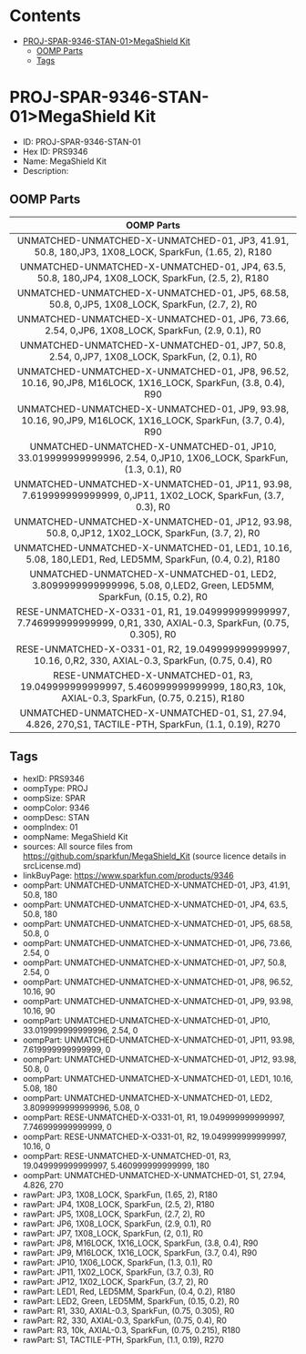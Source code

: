 



Contents
========

* [PROJ-SPAR-9346-STAN-01>MegaShield Kit](#proj-spar-9346-stan-01megashield-kit)
	* [OOMP Parts](#oomp-parts)
	* [Tags](#tags)

# PROJ-SPAR-9346-STAN-01>MegaShield Kit

- ID: PROJ-SPAR-9346-STAN-01
- Hex ID: PRS9346
- Name: MegaShield Kit
- Description: 

## OOMP Parts
  

|OOMP Parts|
| :---: |
|UNMATCHED-UNMATCHED-X-UNMATCHED-01, JP3, 41.91, 50.8, 180,JP3, 1X08_LOCK, SparkFun, (1.65, 2), R180|
|UNMATCHED-UNMATCHED-X-UNMATCHED-01, JP4, 63.5, 50.8, 180,JP4, 1X08_LOCK, SparkFun, (2.5, 2), R180|
|UNMATCHED-UNMATCHED-X-UNMATCHED-01, JP5, 68.58, 50.8, 0,JP5, 1X08_LOCK, SparkFun, (2.7, 2), R0|
|UNMATCHED-UNMATCHED-X-UNMATCHED-01, JP6, 73.66, 2.54, 0,JP6, 1X08_LOCK, SparkFun, (2.9, 0.1), R0|
|UNMATCHED-UNMATCHED-X-UNMATCHED-01, JP7, 50.8, 2.54, 0,JP7, 1X08_LOCK, SparkFun, (2, 0.1), R0|
|UNMATCHED-UNMATCHED-X-UNMATCHED-01, JP8, 96.52, 10.16, 90,JP8, M16LOCK, 1X16_LOCK, SparkFun, (3.8, 0.4), R90|
|UNMATCHED-UNMATCHED-X-UNMATCHED-01, JP9, 93.98, 10.16, 90,JP9, M16LOCK, 1X16_LOCK, SparkFun, (3.7, 0.4), R90|
|UNMATCHED-UNMATCHED-X-UNMATCHED-01, JP10, 33.019999999999996, 2.54, 0,JP10, 1X06_LOCK, SparkFun, (1.3, 0.1), R0|
|UNMATCHED-UNMATCHED-X-UNMATCHED-01, JP11, 93.98, 7.619999999999999, 0,JP11, 1X02_LOCK, SparkFun, (3.7, 0.3), R0|
|UNMATCHED-UNMATCHED-X-UNMATCHED-01, JP12, 93.98, 50.8, 0,JP12, 1X02_LOCK, SparkFun, (3.7, 2), R0|
|UNMATCHED-UNMATCHED-X-UNMATCHED-01, LED1, 10.16, 5.08, 180,LED1, Red, LED5MM, SparkFun, (0.4, 0.2), R180|
|UNMATCHED-UNMATCHED-X-UNMATCHED-01, LED2, 3.8099999999999996, 5.08, 0,LED2, Green, LED5MM, SparkFun, (0.15, 0.2), R0|
|RESE-UNMATCHED-X-O331-01, R1, 19.049999999999997, 7.746999999999999, 0,R1, 330, AXIAL-0.3, SparkFun, (0.75, 0.305), R0|
|RESE-UNMATCHED-X-O331-01, R2, 19.049999999999997, 10.16, 0,R2, 330, AXIAL-0.3, SparkFun, (0.75, 0.4), R0|
|RESE-UNMATCHED-X-UNMATCHED-01, R3, 19.049999999999997, 5.460999999999999, 180,R3, 10k, AXIAL-0.3, SparkFun, (0.75, 0.215), R180|
|UNMATCHED-UNMATCHED-X-UNMATCHED-01, S1, 27.94, 4.826, 270,S1, TACTILE-PTH, SparkFun, (1.1, 0.19), R270|

## Tags

- hexID: PRS9346
- oompType: PROJ
- oompSize: SPAR
- oompColor: 9346
- oompDesc: STAN
- oompIndex: 01
- oompName: MegaShield Kit
- sources: All source files from https://github.com/sparkfun/MegaShield_Kit (source licence details in srcLicense.md)
- linkBuyPage: https://www.sparkfun.com/products/9346
- oompPart: UNMATCHED-UNMATCHED-X-UNMATCHED-01, JP3, 41.91, 50.8, 180
- oompPart: UNMATCHED-UNMATCHED-X-UNMATCHED-01, JP4, 63.5, 50.8, 180
- oompPart: UNMATCHED-UNMATCHED-X-UNMATCHED-01, JP5, 68.58, 50.8, 0
- oompPart: UNMATCHED-UNMATCHED-X-UNMATCHED-01, JP6, 73.66, 2.54, 0
- oompPart: UNMATCHED-UNMATCHED-X-UNMATCHED-01, JP7, 50.8, 2.54, 0
- oompPart: UNMATCHED-UNMATCHED-X-UNMATCHED-01, JP8, 96.52, 10.16, 90
- oompPart: UNMATCHED-UNMATCHED-X-UNMATCHED-01, JP9, 93.98, 10.16, 90
- oompPart: UNMATCHED-UNMATCHED-X-UNMATCHED-01, JP10, 33.019999999999996, 2.54, 0
- oompPart: UNMATCHED-UNMATCHED-X-UNMATCHED-01, JP11, 93.98, 7.619999999999999, 0
- oompPart: UNMATCHED-UNMATCHED-X-UNMATCHED-01, JP12, 93.98, 50.8, 0
- oompPart: UNMATCHED-UNMATCHED-X-UNMATCHED-01, LED1, 10.16, 5.08, 180
- oompPart: UNMATCHED-UNMATCHED-X-UNMATCHED-01, LED2, 3.8099999999999996, 5.08, 0
- oompPart: RESE-UNMATCHED-X-O331-01, R1, 19.049999999999997, 7.746999999999999, 0
- oompPart: RESE-UNMATCHED-X-O331-01, R2, 19.049999999999997, 10.16, 0
- oompPart: RESE-UNMATCHED-X-UNMATCHED-01, R3, 19.049999999999997, 5.460999999999999, 180
- oompPart: UNMATCHED-UNMATCHED-X-UNMATCHED-01, S1, 27.94, 4.826, 270
- rawPart: JP3, 1X08_LOCK, SparkFun, (1.65, 2), R180
- rawPart: JP4, 1X08_LOCK, SparkFun, (2.5, 2), R180
- rawPart: JP5, 1X08_LOCK, SparkFun, (2.7, 2), R0
- rawPart: JP6, 1X08_LOCK, SparkFun, (2.9, 0.1), R0
- rawPart: JP7, 1X08_LOCK, SparkFun, (2, 0.1), R0
- rawPart: JP8, M16LOCK, 1X16_LOCK, SparkFun, (3.8, 0.4), R90
- rawPart: JP9, M16LOCK, 1X16_LOCK, SparkFun, (3.7, 0.4), R90
- rawPart: JP10, 1X06_LOCK, SparkFun, (1.3, 0.1), R0
- rawPart: JP11, 1X02_LOCK, SparkFun, (3.7, 0.3), R0
- rawPart: JP12, 1X02_LOCK, SparkFun, (3.7, 2), R0
- rawPart: LED1, Red, LED5MM, SparkFun, (0.4, 0.2), R180
- rawPart: LED2, Green, LED5MM, SparkFun, (0.15, 0.2), R0
- rawPart: R1, 330, AXIAL-0.3, SparkFun, (0.75, 0.305), R0
- rawPart: R2, 330, AXIAL-0.3, SparkFun, (0.75, 0.4), R0
- rawPart: R3, 10k, AXIAL-0.3, SparkFun, (0.75, 0.215), R180
- rawPart: S1, TACTILE-PTH, SparkFun, (1.1, 0.19), R270
